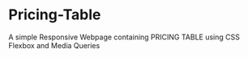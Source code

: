 # Pricing-Table
A simple Responsive Webpage containing PRICING TABLE using CSS Flexbox and Media Queries
